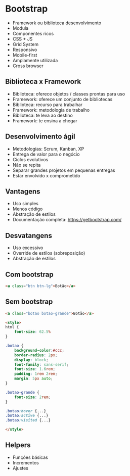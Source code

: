 # Bootstrap
- Framework ou biblioteca desenvolvimento
- Modula
- Componentes ricos
- CSS + JS
- Grid System
- Responsivo
- Mobile-first
- Amplamente utilizada
- Cross browser

## Biblioteca x Framework
- Biblioteca: oferece objetos / classes prontas para uso
- Framework: oferece um conjunto de bibliotecas
- Biblioteca: recurso para trabalhar
- Framework: metodologia de trabalho
- Biblioteca: te leva ao destino
- Framework: te ensina a chegar

## Desenvolvimento ágil
- Metodologias: Scrum, Kanban, XP
- Entrega de valor para o negócio
- Ciclos evolutivos
- Não se repita
- Separar grandes projetos em pequenas entregas
- Estar envolvido x comprometido

## Vantagens
- Uso simples
- Menos código
- Abstração de estilos
- Documentação completa: https://getbootstrap.com/

## Desvatangens
- Uso excessivo
- Override de estilos (sobreposição)
- Abstração de estilos

## Com bootstrap

```html
<a class="btn btn-lg">Botão</a>

```

## Sem bootstrap 

```HTML
<a class="botao botao-grande">Botão</a>

<style>
html {
    font-size: 62.5%
}

.botao {
    background-color:#ccc;
    border-radius: 2px;
    display: block;
    font-family: sans-serif;
    font-size: 1.6rem;
    padding: 1rem 2rem;
    margin: 5px auto;
}

.botao-grande {
    font-size: 2rem;
}

.botao:hover {...}
.botao:active {...}
.botao:visited {...}

</style>
```

## Helpers
- Funções básicas
- Incrementos
- Ajustes